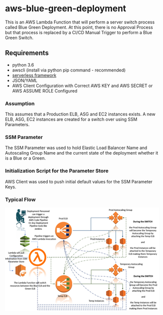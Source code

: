 # aws-blue-green-deployment

This is an AWS Lambda Function that will perform a server switch process called Blue Green Deployment. At this point, there is no Approval Process but that process is replaced by a CI/CD Manual Trigger to perform a Blue Green Switch.

## Requirements
- python 3.6
- awscli (install via python pip command - recommended)
- [serverless framework](https://serverless.com/)
- JSON/YAML
- AWS Client Configuration with Correct AWS KEY and AWS SECRET or AWS ASSUME ROLE Configured

### Assumption
This assumes that a Production ELB, ASG and EC2 instances exists. A new ELB, ASG, EC2 instances are created for a switch over using SSM Parameters.

### SSM Parameter

The SSM Parameter was used to hold Elastic Load Balancer Name and Autoscaling Group Name and the current state of the deployment whether it is a Blue or a Green.

### Initialization Script for the Parameter Store

AWS Client was used to push initial default values for the SSM Parameter Keys.


### Typical Flow

![alt text](images/blue-green-deployment-aws.png)
